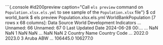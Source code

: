 
```{.console #id200preview caption="Call `els preview` command on `Population.xlsx.els.yml` to see sample of the `Population.xlsx` file"}
$ cd world_bank
$ els preview Population.xlsx.els.yml
WorldBankPopulation [7 rows x 68 columns]:
         Data Source World Development Indicators  ... Unnamed: 66 Unnamed: 67
0  Last Updated Date  2024-06-28 00:...            ...         NaN         NaN
1                NaN                NaN            ...         NaN         NaN
2       Country Name       Country Code            ...      2022.0      2023.0
3              Aruba                ABW            ...    106445.0    106277.0
```
